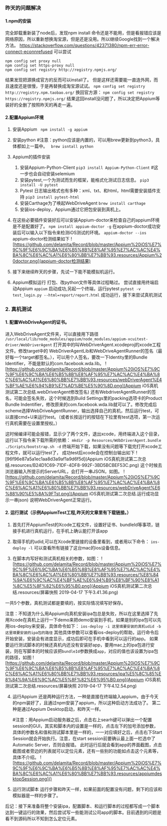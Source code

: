 ### **昨天的问题解决**
#### 1.npm的安装
完全卸载重新装了node后，发现npm install 命令还是不能用，但是看报错应该是网络原因，所以重新想换淘宝源，但是还是没用。所以继续Google找到一个解决方法。
https://stackoverflow.com/questions/42371380/npm-err-error-connect-econnrefused
可以尝试
```
npm config set proxy null
npm config set https-proxy null
npm config set registry http://registry.npmjs.org/
```
结果发现把源换成官方的反而可以install了。
但是这样还需要能一直连外网，而且速度还是很慢，于是再替换成淘宝源试试。
`npm config set registry http://registry.npm.taobao.org/`
换回官方源：
`npm config set registry https://registry.npmjs.org/`
结果这回install没问题了，所以决定把Appium等装好的全删了按照昨天的再走一遍。

#### 2.配置Appium环境
1. 安装Appium
 ` npm install -g appium`
2. 安装python 
 #注意：python应该是内置的，可以用brew更新到python3，具体都如上一篇中。
 ` brew isntall python`
3. Appium的插件安装
    1. 安装Appium-Python-Client
    `pip3 install Appium-Python-Client`
    #这一步也会自动安装selemium
    2. 安装pytest,一个为测试而生的框架，能格式化测试日志信息。
    `pip3 install -U pytest`
    3. Pytest 日志输出格式也有多种：xml、txt、和html，html需要安装插件支持
    `pip3 install pytest-html`
    4. 安装Carthage为了唤起WebDriveAgent
    `brew install carthage`
    5. 安装ios-deploy，Appium通过它把包安装到真机上。
    
    
 4. 在这些必要插件安装好后可以安装Appium-doctor来检查自己的appium环境是不是配置好了。
 `npm install appium-doctor -g`
 在appium-doctor成功安装后可以输入以下指令来检测iOS测试的环境。
 `appium-doctor --ios`  
 appium-doctor检测结果如下
 ![https://github.com/delamita/Record/blob/master/Appium%20iOS%E7%9C%9F%E6%9C%BA%E6%B5%8B%E8%AF%95%E7%AC%AC%E4%BA%8C%E6%AC%A1%E6%80%BB%E7%BB%93.resources/Appium%20doctor.png](appium-doctor检测结果)
 
 5. 接下来继续昨天的步骤，先试一下能不能模拟机运行。

4. Appium模拟运行
  打包、改python文件等具体过程略过。
  尝试直接用终端启动Appium
  `appium`
  启动成功,另起一个终端，运行pytest
  `pytest -v test_login.py --html=report/report.html`
  成功运行，接下来尝试真机测试
  
### 2. 真机测试
#### 1. 配置WebDriveAgent的证书。
进入WebDriveAgent文件夹，可以直接用下路径
`/usr/local/lib/node_modules/appium/node_modules/appium-xcuitest-driver/WebDriverAgent`
打开其中的叫WebDriverAgent.xcodeproj的xcode工程文件。修改target中的
WebDriverAgentLib和WebDriveAgentRunner的签名（最好每一个target都签名。），可以用个人签名，要改一下Identity里的Bundle Identifier，不能是默认的com.facebook.wda.lib。
![https://github.com/delamita/Record/blob/master/Appium%20iOS%E7%9C%9F%E6%9C%BA%E6%B5%8B%E8%AF%95%E7%AC%AC%E4%BA%8C%E6%AC%A1%E6%80%BB%E7%BB%93.resources/webDriverAgent%E4%BF%AE%E6%94%B9%E7%AD%BE%E5%90%8D.png](Appium iOS真机测试第二次总结.webDriverAgent修改签名)
还有WebdriverAgentRunner的签名，可能会签名失败，这个时候选到Build Settings里的packing选项卡的Product Bundle Indentifier，修改原来的com.facebook.wda.lib就可以了。修改完成后scheme选择WebDriveAgentRunner，输出选择自己的真机，然后运行test，可以直接cmd+U来运行test。（或者长按运行的按钮在下拉里有test选项，第一次运行真机需要在设置里授权。）

   这时候编译可能会报错，显示少了两个文件，退出xcode，用终端进入这个目录，运行以下指令来下载所需的依赖：
   `mkdir -p Resources/WdbDriverAgent.bundle`
   `./Scripts/bootstrap.sh -d`
   终端开始下载，如果没有问题等下载完打开xcode工程文件，就可以运行test了，
   成功test后xcode会在控制台输出如下
   ![96f96e87a5a1ec1aa8d3a9af1a9d6f5d](Appium iOS真机测试第二次总结.resources/B24D1C69-71DF-4DF8-992F-3BD5BCBEF53C.png)
   这个时候去浏览器输入所提示的ServerURL，会打开一串JSON，如图。
   ![https://github.com/delamita/Record/blob/master/Appium%20iOS%E7%9C%9F%E6%9C%BA%E6%B5%8B%E8%AF%95%E7%AC%AC%E4%BA%8C%E6%AC%A1%E6%80%BB%E7%BB%93.resources/webDriveAgent%E6%88%90%E5%8A%9FTst.png](Appium iOS真机测试第二次总结.运行成功显示一串json)
   说明WebDriverAgent正常运行。
   

#### 2. 运行测试（示例AppiumTest工程,昨天的文章里有下载链接。）
1. 首先打开AppiumTest的Xcode工程文件，设置好证书、bundleId等事项，链接手机进行真机运行，在手机上确认能打开该app
2. 取得手机的udid,可以在Xcode里链接的设备里看到，或者用以下命令：
`ios-deploy -l`
 可以查看所有链接了这台mac的ios设备信息。
 
3. 在脚本内写好和测试真机相关的参数，如图：
![https://github.com/delamita/Record/blob/master/Appium%20iOS%E7%9C%9F%E6%9C%BA%E6%B5%8B%E8%AF%95%E7%AC%AC%E4%BA%8C%E6%AC%A1%E6%80%BB%E7%BB%93.resources/%E8%84%9A%E6%9C%AC%E4%BF%AE%E6%94%B9%E8%BF%90%E8%A1%8C%E5%8F%82%E6%95%B0.png](Appium iOS真机测试第二次总结.resources/屏幕快照 2019-04-17 下午3.41.36.png)

一共5个参数，真机测试都是要填的，按实际情况填写好保存。

注意：不知道为什么用Appium向真机安装ipa包总是失败，所以在这里选择了先用Xcode在真机上运行一下demo来把demo安装到手机，如果是别的ipa包可以先用ios-deploy来安装，具体命令如下：
`ios-deploy -i 这里填要安装的真机udid -b 这里填要安装的ipa包的路径`
其他具体参数可以查看ios-deploy的帮助，运行命令后开始安装，安装会有进度显示，成功后即可在手机中看到可以运行的app。
如果要运行测试脚本的时候还真机内还没有安装好app，要用mac上的ipa包进行安装，则在写脚本的时候应该把`bundleId`参数换成`app`，对应的值也该设置为ipa包的路径，如图
![https://github.com/delamita/Record/blob/master/Appium%20iOS%E7%9C%9F%E6%9C%BA%E6%B5%8B%E8%AF%95%E7%AC%AC%E4%BA%8C%E6%AC%A1%E6%80%BB%E7%BB%93.resources/ipa%E5%8C%85%E8%84%9A%E6%9C%AC%E5%8F%82%E6%95%B0.png](Appium iOS真机测试第二次总结.resources/屏幕快照 2019-04-17 下午4.12.54.png)


4. 运行Appium
 还是两种运行方法，一种是直接在终端输入appium，由于今天的npm装好了，且通过npm安装了appium，所以这种启动方法成功了。
 第二种是通过Appium Desktop启动，和昨天一样。
 
   #注意：用Appium启动服务器之后，点击右上searh键可以弹出一个配置session的GUI，其实和脚本内的设置是一样的，点击左下的加号添加参数，具体的参数名和值和测试脚本里是一样的，一一对应填好之后，点击右下Start Session就会开始执行。注意，在start session前要确认最上面一栏选中了Automatic Server，否则会报错。
  此时运行后就会看到app的界面截图，点击截图或者旁边的列表就可以定位元素，还有一些别的功能如点击这个元素等，具体不介绍。
  ![https://github.com/delamita/Record/blob/master/Appium%20iOS%E7%9C%9F%E6%9C%BA%E6%B5%8B%E8%AF%95%E7%AC%AC%E4%BA%8C%E6%AC%A1%E6%80%BB%E7%BB%93.resources/appiumdesktopSession.png]()
   
 
 
5. 运行测试脚本
运行步骤和昨天一样，如果前面的配置没有问题，剩下的应该和模拟器是一样的步骤了。


后记：接下来准备将整个安装ipa，配置脚本、和运行脚本的过程都写成一个脚本达到一键运行的效果，然后尝试写一些能测试公司app的脚本。目前遇到的问题是看不到源码所以不知到怎么定位元素。
